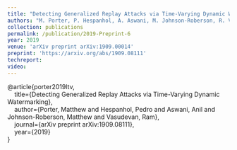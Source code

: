 ```yaml
---
title: "Detecting Generalized Replay Attacks via Time-Varying Dynamic Watermarking"
authors: "M. Porter, P. Hespanhol, A. Aswani, M. Johnson-Roberson, R. Vasudevan, A. Aswani"
collection: publications
permalink: /publication/2019-Preprint-6
year: 2019
venue: 'arXiv preprint arXiv:1909.00014'
preprint: 'https://arxiv.org/abs/1909.08111'
techreport:
video:
---
```

<p>@article{porter2019ltv,<br>
&nbsp;&nbsp;&nbsp;&nbsp;title={Detecting Generalized Replay Attacks via Time-Varying Dynamic Watermarking},<br>
&nbsp;&nbsp;&nbsp;&nbsp;author={Porter, Matthew and Hespanhol, Pedro and Aswani, Anil and Johnson-Roberson, Matthew and Vasudevan, Ram},<br>
&nbsp;&nbsp;&nbsp;&nbsp;journal={arXiv preprint arXiv:1909.08111},<br>
&nbsp;&nbsp;&nbsp;&nbsp;year={2019}<br>
}
</p>
